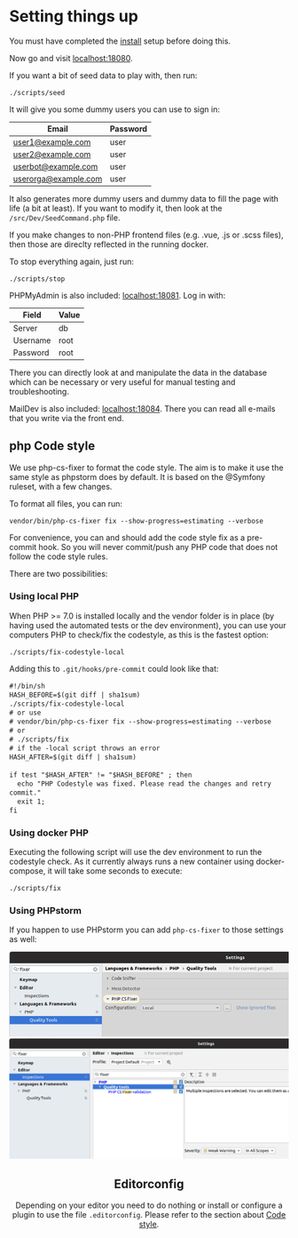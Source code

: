 # Setting things up

You must have completed the [install](./running-the-code.md) setup before doing this.

Now go and visit [localhost:18080](http://localhost:18080).

If you want a bit of seed data to play with, then run:

```
./scripts/seed
```

It will give you some dummy users you can use to sign in:

| Email                | Password |
|----------------------|----------|
| user1@example.com    | user     |
| user2@example.com    | user     |
| userbot@example.com  | user     |
| userorga@example.com | user     |

It also generates more dummy users and dummy data to fill the page with life (a bit at least). If you want to modify it, then look at the `/src/Dev/SeedCommand.php` file.

If you make changes to non-PHP frontend files (e.g. .vue, .js or .scss files), then those are direclty reflected in the running docker.

To stop everything again, just run:

```
./scripts/stop
```

PHPMyAdmin is also included: [localhost:18081](http://localhost:18081). Log in with:

| Field | Value |
|-------|-------|
| Server | db |
| Username | root |
| Password | root |

There you can directly look at and manipulate the data in the database
which can be necessary or very useful for manual testing and troubleshooting.

MailDev is also included: [localhost:18084](localhost:18084). There you can read all e-mails that you write via the front end.

## php Code style

We use php-cs-fixer to format the code style. The aim is to make it use the same style as phpstorm does by default.
It is based on the @Symfony ruleset, with a few changes.

To format all files, you can run:

```
vendor/bin/php-cs-fixer fix --show-progress=estimating --verbose
```

For convenience, you can and should add the code style fix as a pre-commit hook. So you will never commit/push any PHP code that does not
follow the code style rules.

There are two possibilities:

### Using local PHP

When PHP >= 7.0 is installed locally and the vendor folder is in place (by having used the automated tests or the dev environment), you can use your computers PHP to check/fix the codestyle, as this is the fastest option:

```
./scripts/fix-codestyle-local
```

Adding this to `.git/hooks/pre-commit` could look like that:

```
#!/bin/sh
HASH_BEFORE=$(git diff | sha1sum)
./scripts/fix-codestyle-local
# or use
# vendor/bin/php-cs-fixer fix --show-progress=estimating --verbose
# or
# ./scripts/fix
# if the -local script throws an error
HASH_AFTER=$(git diff | sha1sum)

if test "$HASH_AFTER" != "$HASH_BEFORE" ; then
  echo "PHP Codestyle was fixed. Please read the changes and retry commit."
  exit 1;
fi
```

### Using docker PHP

Executing the following script will use the dev environment to run the codestyle check.
As it currently always runs a new container using docker-compose, it will take some seconds to execute:

```
./scripts/fix
```

### Using PHPstorm

If you happen to use PHPstorm you can add `php-cs-fixer` to those settings as well:
<div align="center"><img src="images/setting-things-up-phpstorm-php-cs-fixer.png" alt="PHPstorm enable php-cs-fixer"</div>
<div align="center"><img src="images/setting-things-up-phpstorm-inspections.png" alt="PHPstorm inspections"></div>

## Editorconfig

Depending on your editor you need to do nothing or install or configure a plugin to use the file `.editorconfig`. Please refer to the section about [Code style](codestyle.md).
